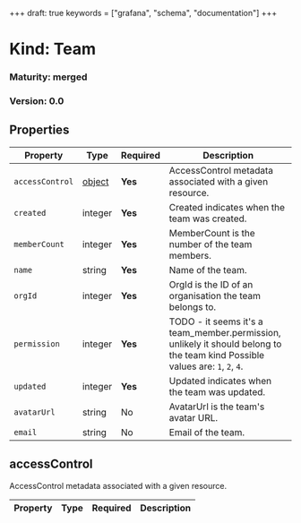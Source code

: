+++
draft: true
keywords = ["grafana", "schema", "documentation"]
+++

# Kind: Team

### Maturity: merged

### Version: 0.0

## Properties

| Property        | Type                     | Required | Description                                                                                                                   |
| --------------- | ------------------------ | -------- | ----------------------------------------------------------------------------------------------------------------------------- |
| `accessControl` | [object](#accesscontrol) | **Yes**  | AccessControl metadata associated with a given resource.                                                                      |
| `created`       | integer                  | **Yes**  | Created indicates when the team was created.                                                                                  |
| `memberCount`   | integer                  | **Yes**  | MemberCount is the number of the team members.                                                                                |
| `name`          | string                   | **Yes**  | Name of the team.                                                                                                             |
| `orgId`         | integer                  | **Yes**  | OrgId is the ID of an organisation the team belongs to.                                                                       |
| `permission`    | integer                  | **Yes**  | TODO - it seems it's a team_member.permission, unlikely it should belong to the team kind Possible values are: `1`, `2`, `4`. |
| `updated`       | integer                  | **Yes**  | Updated indicates when the team was updated.                                                                                  |
| `avatarUrl`     | string                   | No       | AvatarUrl is the team's avatar URL.                                                                                           |
| `email`         | string                   | No       | Email of the team.                                                                                                            |

## accessControl

AccessControl metadata associated with a given resource.

| Property | Type | Required | Description |
| -------- | ---- | -------- | ----------- |
